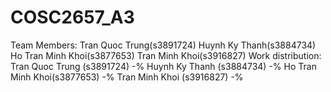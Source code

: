 # COSC2657_A3
Team Members:
  Tran Quoc Trung(s3891724)
  Huynh Ky Thanh(s3884734)
  Ho Tran Minh Khoi(s3877653)
  Tran Minh Khoi(s3916827)
Work distribution:
  Tran Quoc Trung (s3891724)  -%
  Huynh Ky Thanh  (s3884734)  -%
  Ho Tran Minh Khoi(s3877653) -%
  Tran Minh Khoi (s3916827)   -%
  
  
